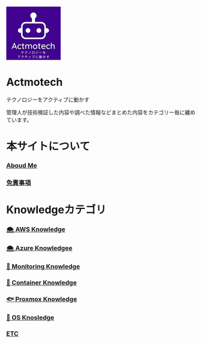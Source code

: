 ![](/top-image/image.png)

# Actmotech

テクノロジーをアクティブに動かす

管理人が技術検証した内容や調べた情報などまとめた内容をカテゴリー毎に纏めています。

# 本サイトについて

### [Aboud Me](/本サイトについて/本サイトについて)

### [免責事項](/本サイトについて/免責事項)

# Knowledgeカテゴリ

### [🌨️ AWS Knowledge](AWS/top) 

### [🌨️ Azure Knowledgee](Azure/top)

### [👀 Monitoring Knowledge](Monitoring/top)

### [🐳 Container Knowledge](Container/top)

### [🐟 Proxmox Knowledge](Proxmox/top)

### [🐧 OS Knosledge](OS/top)

###  [ETC](ETC/top)
